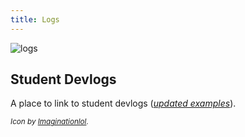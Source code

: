 ```yaml
---
title: Logs 
---
```


![logs](log.png)

## Student Devlogs

A place to link to student devlogs (*[updated examples](https://itch.io/devlogs)*). 

<sub>*Icon by [Imaginationlol](https://www.flaticon.com/free-icon/log_12888222?term=stacked+logs&page=1&position=3&origin=search&related_id=12888222).*</sub>

